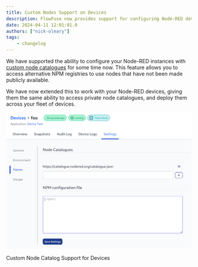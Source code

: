 ```yaml
---
title: Custom Nodes Support on Devices
description: FlowFuse now provides support for configuring Node-RED devices with custom node catalogues, enabling access to private node repositories across your device fleet.
date: 2024-04-11 12:01:01.0
authors: ["nick-oleary"]
tags:
    - changelog
---
```



We have supported the ability to configure your Node-RED instances with [custom node catalogues](/changelog/2023/09/custom-node-support/) for some time now. This feature allows you to access alternative NPM registries to use nodes that have not been made publicly available.

We have now extended this to work with your Node-RED devices, giving them the same ability to access private node catalogues, and deploy them across your fleet of devices.


![Custom Node Catalog Support for Devices](./images/device-npmrc-config.png)
<figcaption>Custom Node Catalog Support for Devices</figcaption>
